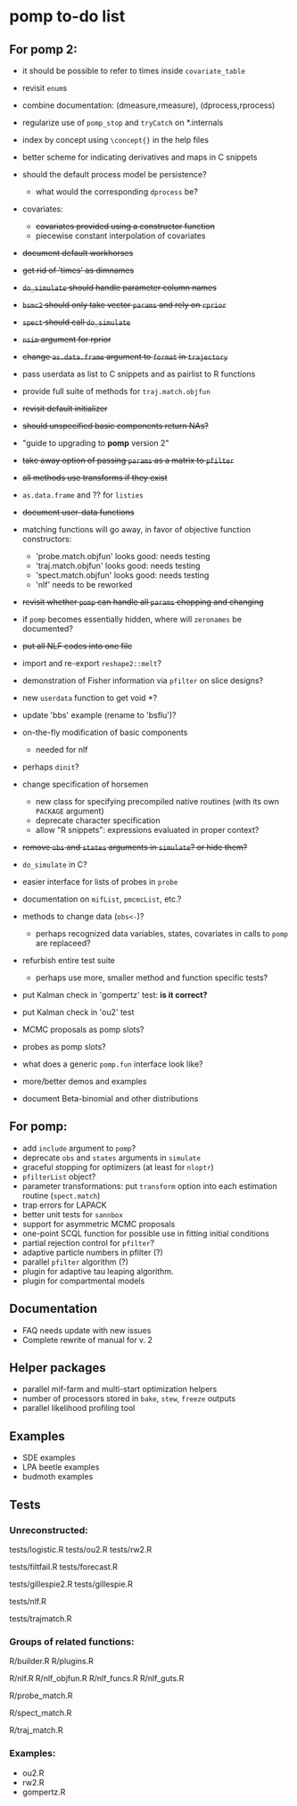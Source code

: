 # pomp to-do list

## For pomp 2:

- it should be possible to refer to times inside `covariate_table`
- revisit `enum`s
- combine documentation: (dmeasure,rmeasure), (dprocess,rprocess)
- regularize use of `pomp_stop` and `tryCatch` on *.internals
- index by concept using `\concept{}` in the help files
- better scheme for indicating derivatives and maps in C snippets
- should the default process model be persistence?
	- what would the corresponding `dprocess` be?
- covariates:
	- ~~covariates provided using a constructor function~~
   	- piecewise constant interpolation of covariates
- ~~document default workhorses~~
- ~~get rid of 'times' as dimnames~~
- ~~`do_simulate` should handle parameter column names~~
- ~~`bsmc2` should only take vector `params` and rely on `rprior`~~
- ~~`spect` should call `do_simulate`~~
- ~~`nsim` argument for rprior~~
- ~~change `as.data.frame` argument to `format` in `trajectory`~~
- pass userdata as list to C snippets and as pairlist to R functions
- provide full suite of methods for `traj.match.objfun`
- ~~revisit default initializer~~
- ~~should unspecified basic components return NAs?~~

- "guide to upgrading to **pomp** version 2"
- ~~take away option of passing `params` as a matrix to `pfilter`~~
- ~~all methods use transforms if they exist~~
- `as.data.frame` and ?? for `listies`
- ~~document user-data functions~~
- matching functions will go away, in favor of objective function constructors:
    - 'probe.match.objfun' looks good: needs testing
    - 'traj.match.objfun' looks good: needs testing
    - 'spect.match.objfun' looks good: needs testing
	- 'nlf' needs to be reworked
- ~~revisit whether `pomp` can handle all `params` chopping and changing~~
- if `pomp` becomes essentially hidden, where will `zeronames` be documented?
- ~~put all NLF codes into one file~~
- import and re-export `reshape2::melt`?
- demonstration of Fisher information via `pfilter` on slice designs?
- new `userdata` function to get void *?
- update 'bbs' example (rename to 'bsflu')?

- on-the-fly modification of basic components
	- needed for nlf
- perhaps `dinit`?
- change specification of horsemen
	- new class for specifying precompiled native routines (with its own `PACKAGE` argument)
	- deprecate character specification
	- allow "R snippets": expressions evaluated in proper context?
- ~~remove `obs` and `states` arguments in `simulate`? or hide them?~~
- `do_simulate` in C?
- easier interface for lists of probes in `probe`
- documentation on `mifList`, `pmcmcList`, etc.?
- methods to change data (`obs<-`)?
	- perhaps recognized data variables, states, covariates in calls to `pomp` are replaceed?
- refurbish entire test suite
	- perhaps use more, smaller method and function specific tests?
- put Kalman check in 'gompertz' test: **is it correct?**
- put Kalman check in 'ou2' test
- MCMC proposals as pomp slots?
- probes as pomp slots?
- what does a generic `pomp.fun` interface look like?
- more/better demos and examples
- document Beta-binomial and other distributions

## For pomp:

- add `include` argument to `pomp`?
- deprecate `obs` and `states` arguments in `simulate`
- graceful stopping for optimizers (at least for `nloptr`)
- `pfilterList` object?
- parameter transformations: put `transform` option into each estimation routine (`spect.match`)
- trap errors for LAPACK
- better unit tests for `sannbox`
- support for asymmetric MCMC proposals
- one-point SCQL function for possible use in fitting initial conditions
- partial rejection control for `pfilter`?
- adaptive particle numbers in pfilter (?)
- parallel `pfilter` algorithm (?)
- plugin for adaptive tau leaping algorithm.
- plugin for compartmental models

## Documentation

- FAQ needs update with new issues
- Complete rewrite of manual for v. 2

## Helper packages

- parallel mif-farm and multi-start optimization helpers
- number of processors stored in `bake`, `stew`, `freeze` outputs
- parallel likelihood profiling tool

## Examples

- SDE examples
- LPA beetle examples
- budmoth examples

## Tests

### Unreconstructed:

tests/logistic.R
tests/ou2.R
tests/rw2.R

tests/filtfail.R
tests/forecast.R

tests/gillespie2.R
tests/gillespie.R

tests/nlf.R

tests/trajmatch.R

### Groups of related functions:

R/builder.R
R/plugins.R

R/nlf.R
R/nlf_objfun.R
R/nlf_funcs.R
R/nlf_guts.R

R/probe_match.R

R/spect_match.R

R/traj_match.R

### Examples:

- ou2.R
- rw2.R
- gompertz.R
